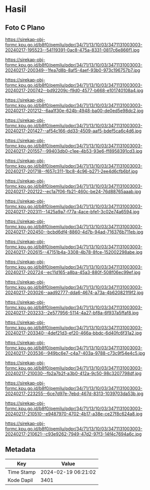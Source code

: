 # Hasil

## Foto C Plano

https://sirekap-obj-formc.kpu.go.id/b8f0/pemilu/pdpr/34/71/13/10/03/3471131003003-20240217-195523--54119391-0ac8-475a-8331-0817c6e866f1.jpg

https://sirekap-obj-formc.kpu.go.id/b8f0/pemilu/pdpr/34/71/13/10/03/3471131003003-20240217-200349--1fea7d8b-8af5-4aef-93b0-973c196757b7.jpg

https://sirekap-obj-formc.kpu.go.id/b8f0/pemilu/pdpr/34/71/13/10/03/3471131003003-20240217-200742--bd92209c-f9d0-4577-b668-e101740108a4.jpg

https://sirekap-obj-formc.kpu.go.id/b8f0/pemilu/pdpr/34/71/13/10/03/3471131003003-20240217-201212--6aa1f30e-624b-4948-ba00-de0ed5e98dc2.jpg

https://sirekap-obj-formc.kpu.go.id/b8f0/pemilu/pdpr/34/71/13/10/03/3471131003003-20240217-201427--af54c166-dd33-4509-aaf5-bdef5ca6c4d6.jpg

https://sirekap-obj-formc.kpu.go.id/b8f0/pemilu/pdpr/34/71/13/10/03/3471131003003-20240217-201557--99403db0-c1ee-4b53-93e6-ff8958391cd3.jpg

https://sirekap-obj-formc.kpu.go.id/b8f0/pemilu/pdpr/34/71/13/10/03/3471131003003-20240217-201718--f657c311-1bc8-4c96-b271-2ee4d6cfb6bf.jpg

https://sirekap-obj-formc.kpu.go.id/b8f0/pemilu/pdpr/34/71/13/10/03/3471131003003-20240217-202122--ec1a7f06-fb21-460c-be24-76d88765aaab.jpg

https://sirekap-obj-formc.kpu.go.id/b8f0/pemilu/pdpr/34/71/13/10/03/3471131003003-20240217-202311--1425a9a7-f77a-4ace-bfe1-3c02e74a6594.jpg

https://sirekap-obj-formc.kpu.go.id/b8f0/pemilu/pdpr/34/71/13/10/03/3471131003003-20240217-202450--bcbd6df4-8860-4d7b-94ad-716376b711eb.jpg

https://sirekap-obj-formc.kpu.go.id/b8f0/pemilu/pdpr/34/71/13/10/03/3471131003003-20240217-202615--47151b4a-3308-4b78-8fce-152002298abe.jpg

https://sirekap-obj-formc.kpu.go.id/b8f0/pemilu/pdpr/34/71/13/10/03/3471131003003-20240217-202724--ec11d165-a8ba-45a3-880f-508f06ec99ef.jpg

https://sirekap-obj-formc.kpu.go.id/b8f0/pemilu/pdpr/34/71/13/10/03/3471131003003-20240217-203026--aad92777-dda6-4674-a73a-4b620821f9f2.jpg

https://sirekap-obj-formc.kpu.go.id/b8f0/pemilu/pdpr/34/71/13/10/03/3471131003003-20240217-203233--2e577956-5114-4a27-bf8a-6f937a5ffaf8.jpg

https://sirekap-obj-formc.kpu.go.id/b8f0/pemilu/pdpr/34/71/13/10/03/3471131003003-20240217-203340--4def21d3-ef20-466a-bbdc-6d40fc6f31a2.jpg

https://sirekap-obj-formc.kpu.go.id/b8f0/pemilu/pdpr/34/71/13/10/03/3471131003003-20240217-203536--949bc6e7-c4a7-403a-9788-c73c9f54e4c5.jpg

https://sirekap-obj-formc.kpu.go.id/b8f0/pemilu/pdpr/34/71/13/10/03/3471131003003-20240217-210030--fb2a7b2f-a3b0-412a-9c50-98c3207798df.jpg

https://sirekap-obj-formc.kpu.go.id/b8f0/pemilu/pdpr/34/71/13/10/03/3471131003003-20240217-223255--6ce7d97e-7ebd-467d-8313-1039703da53b.jpg

https://sirekap-obj-formc.kpu.go.id/b8f0/pemilu/pdpr/34/71/13/10/03/3471131003003-20240217-210510--e9487970-4702-4b17-a38e-ce27f8c624a8.jpg

https://sirekap-obj-formc.kpu.go.id/b8f0/pemilu/pdpr/34/71/13/10/03/3471131003003-20240217-210621--c93e9262-7949-47d2-97f3-14f4c7694a6c.jpg


## Metadata

| Key        | Value               |
| ---------- | ------------------- |
| Time Stamp | 2024-02-19 06:21:02 |
| Kode Dapil | 3401                |



